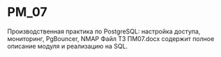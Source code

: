 # PM_07
Производственная практика по PostgreSQL: настройка доступа, мониторинг, PgBouncer, NMAP
Файл ТЗ ПМ07.docx содержит полное описание модуля и реализацию на SQL.
